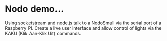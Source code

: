 # Nodo demo... 

Using socketstream and node.js talk to a NodoSmall via the serial port
of a Raspberry PI. Create a live user interface and allow control of 
lights via the KAKU (Klik Aan-Klik Uit) commands.

